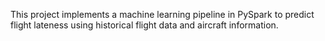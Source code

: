 This project implements a machine learning pipeline in PySpark to predict flight lateness using historical flight data and aircraft information.